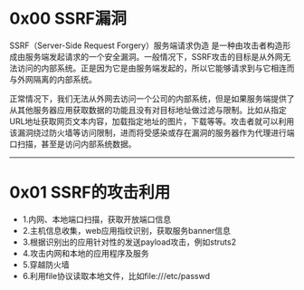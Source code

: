 # 0x00 SSRF漏洞 
SSRF（Server-Side Request Forgery）服务端请求伪造 是一种由攻击者构造形成由服务端发起请求的一个安全漏洞。一般情况下，SSRF攻击的目标是从外网无法访问的内部系统。正是因为它是由服务端发起的，所以它能够请求到与它相连而与外网隔离的内部系统。

正常情况下，我们无法从外网去访问一个公司的内部系统，但是如果服务端提供了从其他服务器应用获取数据的功能且没有对目标地址做过滤与限制。比如从指定URL地址获取网页文本内容，加载指定地址的图片，下载等等。攻击者就可以利用该漏洞绕过防火墙等访问限制，进而将受感染或存在漏洞的服务器作为代理进行端口扫描，甚至是访问内部系统数据。

----------
# 0x01 SSRF的攻击利用
- 1.内网、本地端口扫描，获取开放端口信息
- 2.主机信息收集，web应用指纹识别，获取服务banner信息
- 3.根据识别出的应用针对性的发送payload攻击，例如struts2
- 4.攻击内网和本地的应用程序及服务
- 5.穿越防火墙
- 6.利用file协议读取本地文件，比如file:///etc/passwd
